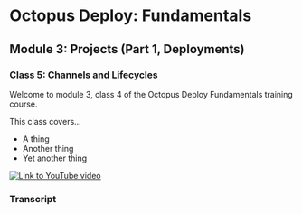 # Octopus Deploy: Fundamentals
## Module 3: Projects (Part 1, Deployments)
### Class 5: Channels and Lifecycles

Welcome to module 3, class 4 of the Octopus Deploy Fundamentals training course.

This class covers...

- A thing
- Another thing
- Yet another thing

[![Link to YouTube video](https://img.youtube.com/vi/tPb6CLHyNLA/0.jpg)](https://www.youtube.com/embed/tPb6CLHyNLA)

### Transcript



